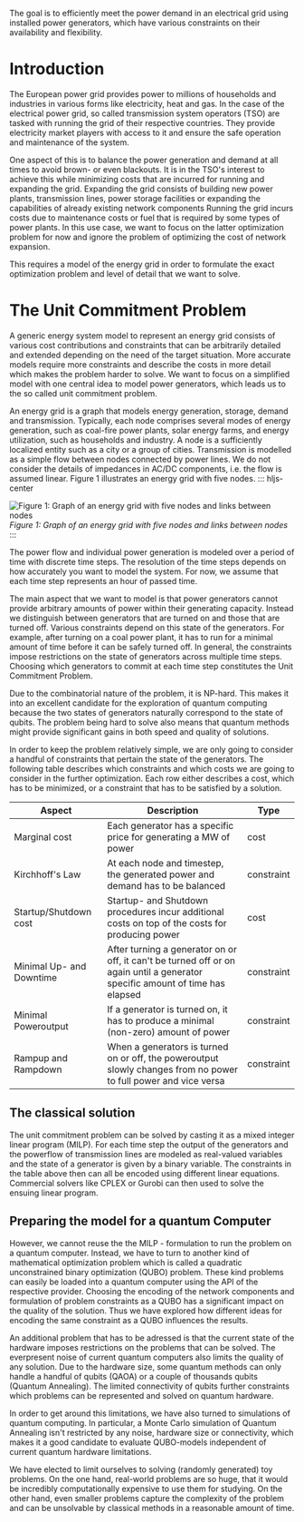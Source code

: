 The goal is to efficiently meet the power demand in an electrical grid using installed power generators, which have various constraints on their availability and flexibility.

# Introduction

The European power grid provides power to millions of households and industries in various forms like electricity, heat and gas. In the case of the electrical power grid, so called transmission system operators (TSO) are tasked with running the grid of their respective countries. They provide electricity market players with access to it and ensure the safe operation and maintenance of the system.


One aspect of this is to balance the power generation and demand at all times to avoid brown- or even blackouts. It is in the TSO's interest to achieve this while minimizing costs that are incurred for running and expanding the grid. Expanding the grid consists of building new power plants, transmission lines, power storage facilities or expanding the capabilities of already existing network components Running the grid incurs costs due to maintenance costs or fuel that is required by some types of power plants. In this use case, we want to focus on the latter optimization problem for now and ignore the problem of optimizing the cost of network expansion.

This requires a model of the energy grid in order to formulate the exact optimization problem and level of detail that we want to solve.


# The Unit Commitment Problem


A generic energy system model to represent an energy grid consists of various cost contributions and constraints that can be arbitrarily detailed and extended depending on the need of the target situation. More accurate models require more constraints and describe the costs in more detail which makes the problem harder to solve. We want to focus on a simplified model with one central idea to model power generators, which leads us to the so called unit commitment problem.

An energy grid is a graph that models energy generation, storage, demand and transmission. Typically, each node comprises several modes of energy generation, such as coal-fire power plants, solar energy farms, and energy utilization, such as households and industry. A node is a sufficiently localized entity such as a city or a group of cities. Transmission is modelled as a simple flow between nodes connected by power lines. We do not consider the details of impedances in AC/DC components, i.e. the flow is assumed linear. Figure 1 illustrates an energy grid with five nodes.
::: hljs-center

![Figure 1: Graph of an energy grid with five nodes and links between nodes](87905ee7-e493-4e48-a61f-2cfd9cd54903)
*Figure 1: Graph of an energy grid with five nodes and links between nodes*
:::

The power flow and individual power generation is modeled over a period of time with discrete time steps. The resolution of the time steps depends on how accurately you want to model the system. For now, we assume that each time step represents an hour of passed time.

The main aspect that we want to model is that power generators cannot provide arbitrary amounts of power within their generating capacity. Instead we distinguish between generators that are turned on and those that are turned off. Various constraints depend on this state of the generators. For example, after turning on a coal power plant, it has to run for a minimal amount of time before it can be safely turned off. In general, the constraints impose restrictions on the state of generators across multiple time steps. Choosing which generators to commit at each time step constitutes the Unit Commitment Problem.

Due to the combinatorial nature of the problem, it is NP-hard. This makes it into an excellent candidate for the exploration of quantum computing because the two states of generators naturally correspond to the state of qubits. The problem being hard to solve also means that quantum methods might provide significant gains in both speed and quality of solutions.


In order to keep the problem relatively simple, we are only going to consider a handful of constraints that pertain the state of the generators. The following table describes which constraints and which costs we are going to consider in the further optimization. Each row either describes a cost, which has to be minimized, or a constraint that has to be satisfied by a solution.

|**Aspect**    |**Description**|   **Type** |
|      -                   |      -        |  - |
| Marginal cost            |  Each generator has a specific price for generating a MW of power |  cost  |
| Kirchhoff's Law          |  At each node and timestep, the generated power and demand has to be balanced |  constraint  |
| Startup/Shutdown cost    |  Startup- and Shutdown procedures incur additional costs on top of the costs for producing power |  cost  |
| Minimal Up- and Downtime |  After turning a generator on or off, it can't be turned off or on again until a generator specific amount of time has elapsed |  constraint  |
| Minimal Poweroutput      |  If a generator is turned on, it has to produce a minimal (non-zero) amount of power |  constraint  |
| Rampup and Rampdown      |  When a generators is turned on or off, the poweroutput slowly changes from no power to full power and vice versa |  constraint  |


## The classical solution

The unit commitment problem can be solved by casting it as a mixed integer linear program (MILP). For each time step the output of the generators and the powerflow of  transmission lines are modeled as real-valued variables and the state of a generator is given by a binary variable. The constraints in the table above then can all be encoded using different linear equations. Commercial solvers like CPLEX or Gurobi can then used to solve the ensuing linear program.


## Preparing the model for a quantum Computer


However, we cannot reuse the the MILP - formulation to run the problem on a quantum computer. Instead, we have to turn to another kind of mathematical optimization problem which is called a quadratic unconstrained binary optimization (QUBO) problem. These kind problems can easily be loaded into a quantum computer using the API of the respective provider. Choosing the encoding of the network components and formulation of problem constraints as a QUBO has a significant impact on the quality of the solution. Thus we have explored how different ideas for encoding the same constraint as a QUBO influences the results.

An additional problem that has to be adressed is that the current state of the hardware imposes restrictions on the problems that can be solved. The everpresent noise of current quantum computers also limits the quality of any solution. Due to the hardware size, some quantum methods can only handle a handful of qubits (QAOA) or a couple of thousands qubits (Quantum Annealing). The limited connectivity of qubits further constraints which problems can be represented and solved on quantum hardware.

In order to get around this limitations, we have also turned to simulations of quantum computing. In particular, a Monte Carlo simulation of Quantum Annealing isn't restricted by any noise, hardware size or connectivity, which makes it a good candidate to evaluate QUBO-models independent of current quantum hardware limitations.

We have elected to limit ourselves to solving (randomly generated) toy problems. On the one hand, real-world problems are so huge, that it would be incredibly computationally expensive to use them for studying. On the other hand, even smaller problems capture the complexity of the problem and can be unsolvable by classical methods in a reasonable amount of time.

